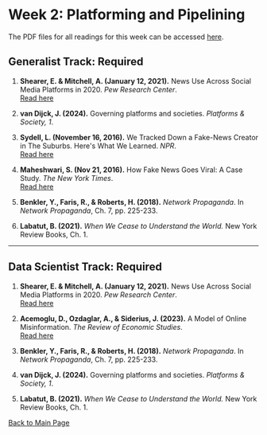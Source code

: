 # Week 2: Platforming and Pipelining

The PDF files for all readings for this week can be accessed [here](https://canvas.stanford.edu/courses/198736/files/folder/Week%202). 

## Generalist Track: Required

1. **Shearer, E. & Mitchell, A. (January 12, 2021).** News Use Across Social Media Platforms in 2020. *Pew Research Center*.  
   [Read here](https://www.pewresearch.org/journalism/2021/01/12/news-use-across-social-media-platforms-in-2020/)

2. **van Dijck, J. (2024).** Governing platforms and societies. *Platforms & Society, 1*.

3. **Sydell, L. (November 16, 2016).** We Tracked Down a Fake-News Creator in The Suburbs. Here's What We Learned. *NPR*.  
   [Read here](https://www.npr.org/sections/alltechconsidered/2016/11/23/503146770/npr-finds-the-head-of-a-covert-fake-news-operation-in-the-suburbs)

4. **Maheshwari, S. (Nov 21, 2016).** How Fake News Goes Viral: A Case Study. *The New York Times*.  
   [Read here](https://www.nytimes.com/2016/11/20/business/media/how-fake-news-spreads.html)

5. **Benkler, Y., Faris, R., & Roberts, H. (2018).** *Network Propaganda*. In *Network Propaganda*, Ch. 7, pp. 225-233.

6. **Labatut, B. (2021).** *When We Cease to Understand the World.* New York Review Books, Ch. 1.

---

## Data Scientist Track: Required

1. **Shearer, E. & Mitchell, A. (January 12, 2021).** News Use Across Social Media Platforms in 2020. *Pew Research Center*.  
   [Read here](https://www.pewresearch.org/journalism/2021/01/12/news-use-across-social-media-platforms-in-2020/)

2. **Acemoglu, D., Ozdaglar, A., & Siderius, J. (2023).** A Model of Online Misinformation. *The Review of Economic Studies*.  
   [Read here](https://economics.mit.edu/sites/default/files/2023-10/A%20Model%20of%20Online%20Misinformation.pdf)

3. **Benkler, Y., Faris, R., & Roberts, H. (2018).** *Network Propaganda*. In *Network Propaganda*, Ch. 7, pp. 225-233.

4. **van Dijck, J. (2024).** Governing platforms and societies. *Platforms & Society, 1*.
   
5. **Labatut, B. (2021).** *When We Cease to Understand the World.* New York Review Books, Ch. 1.

[Back to Main Page](README.md) 
